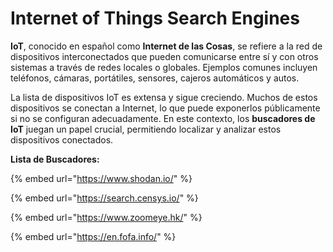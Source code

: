 # Internet of Things Search Engines

**IoT**, conocido en español como **Internet de las Cosas**, se refiere a la red de dispositivos interconectados que pueden comunicarse entre sí y con otros sistemas a través de redes locales o globales. Ejemplos comunes incluyen teléfonos, cámaras, portátiles, sensores, cajeros automáticos y autos.

La lista de dispositivos IoT es extensa y sigue creciendo. Muchos de estos dispositivos se conectan a Internet, lo que puede exponerlos públicamente si no se configuran adecuadamente. En este contexto, los **buscadores de IoT** juegan un papel crucial, permitiendo localizar y analizar estos dispositivos conectados.

**Lista de Buscadores:**

{% embed url="https://www.shodan.io/" %}

{% embed url="https://search.censys.io/" %}

{% embed url="https://www.zoomeye.hk/" %}

{% embed url="https://en.fofa.info/" %}
